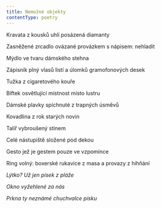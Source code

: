 ```yaml
---
title: Nemožné objekty
contentType: poetry
---
```


<section>

Kravata z kousků uhlí posázená diamanty

Zasněžené zrcadlo ovázané provázkem s nápisem: ne­hladit

Mýdlo ve tvaru dámského stehna

Zápisník plný vlasů listí a úlomků gramofonových desek

Tužka z cigaretového kouře

Biftek osvětlující místnost místo lustru

Dámské plavky spíchnuté z trapných úsměvů

Kovadlina z rok starých novin

Talíř vybroušený stínem

Celé nástupiště složené pod dekou

Gesto jež je gestem pouze ve vzpomínce

Ring volný: boxerské rukavice z masa a provazy z hih­ňání

_Lýtko? Už jen písek z pláže_

</section>

<section>

_Okno vyžehlené za nás_

</section>

<section>

_Prkna ty neznámé chuchvalce písku_

</section>
